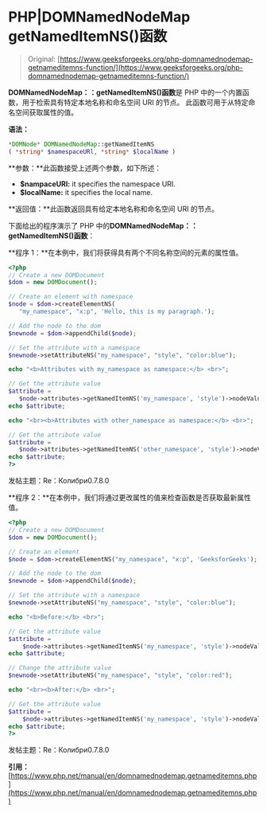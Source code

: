 # PHP|DOMNamedNodeMap getNamedItemNS()函数

> Original: [https://www.geeksforgeeks.org/php-domnamednodemap-getnameditemns-function/](https://www.geeksforgeeks.org/php-domnamednodemap-getnameditemns-function/)

**DOMNamedNodeMap：：getNamedItemNS()函数**是 PHP 中的一个内置函数，用于检索具有特定本地名称和命名空间 URI 的节点。 此函数可用于从特定命名空间获取属性的值。

**语法：**

```php
*DOMNode* DOMNamedNodeMap::getNamedItemNS
( *string* $namespaceURl, *string* $localName )
```

**参数：**此函数接受上述两个参数，如下所述：

*   **$nampaceURl:** it specifies the namespace URI.
*   **$localName:** it specifies the local name.

**返回值：**此函数返回具有给定本地名称和命名空间 URI 的节点。

下面给出的程序演示了 PHP 中的**DOMNamedNodeMap：：getNamedItemNS()函数**：

**程序 1：**在本例中，我们将获得具有两个不同名称空间的元素的属性值。

```php
<?php
// Create a new DOMDocument
$dom = new DOMDocument();

// Create an element with namespace
$node = $dom->createElementNS(
   "my_namespace", "x:p", 'Hello, this is my paragraph.');

// Add the node to the dom
$newnode = $dom->appendChild($node);

// Set the attribute with a namespace
$newnode->setAttributeNS("my_namespace", "style", "color:blue");

echo "<b>Attributes with my_namespace as namespace:</b> <br>";

// Get the attribute value
$attribute = 
   $node->attributes->getNamedItemNS('my_namespace', 'style')->nodeValue;
echo $attribute;

echo "<br><b>Attributes with other_namespace as namespace:</b> <br>";

// Get the attribute value
$attribute = 
   $node->attributes->getNamedItemNS('other_namespace', 'style')->nodeValue;
echo $attribute;
?>
```

发帖主题：Re：Колибри0.7.8.0

**程序 2：**在本例中，我们将通过更改属性的值来检查函数是否获取最新属性值。

```php
<?php
// Create a new DOMDocument
$dom = new DOMDocument();

// Create an element
$node = $dom->createElementNS("my_namespace", "x:p", 'GeeksforGeeks');

// Add the node to the dom
$newnode = $dom->appendChild($node);

// Set the attribute with a namespace
$newnode->setAttributeNS("my_namespace", "style", "color:blue");

echo "<b>Before:</b> <br>";

// Get the attribute value
$attribute = 
    $node->attributes->getNamedItemNS('my_namespace', 'style')->nodeValue;
echo $attribute;

// Change the attribute value 
$newnode->setAttributeNS("my_namespace", "style", "color:red");

echo "<br><b>After:</b> <br>";

// Get the attribute value
$attribute = 
    $node->attributes->getNamedItemNS('my_namespace', 'style')->nodeValue;
echo $attribute;
?>
```

发帖主题：Re：Колибри0.7.8.0

**引用：**[https://www.php.net/manual/en/domnamednodemap.getnameditemns.php](https://www.php.net/manual/en/domnamednodemap.getnameditemns.php)